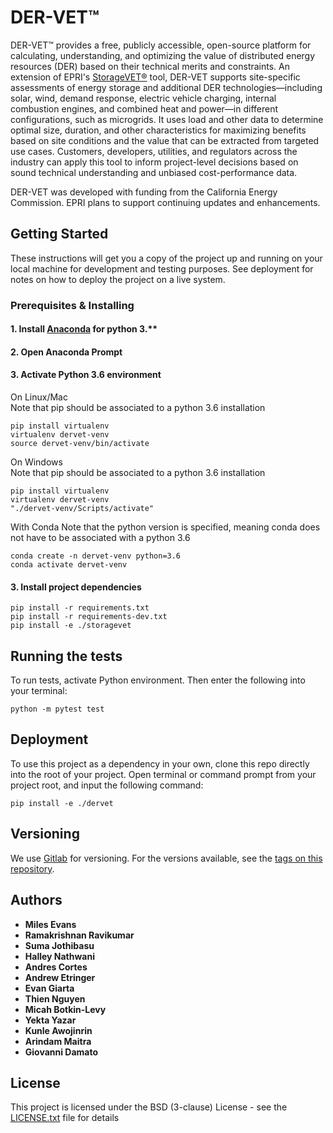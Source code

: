 # DER-VET™

DER-VET™ provides a free, publicly accessible, open-source platform for calculating, understanding, and optimizing the value of distributed 
energy resources (DER) based on their technical merits and constraints. An extension of EPRI's [StorageVET®](./storagevet) tool, DER-VET supports 
site-specific assessments of energy storage and additional DER technologies—including solar, wind, demand response, electric vehicle charging, 
internal combustion engines, and combined heat and power—in different configurations, such as microgrids. It uses load and other data to determine 
optimal size, duration, and other characteristics for maximizing benefits based on site conditions and the value that can be extracted from targeted 
use cases. Customers, developers, utilities, and regulators across the industry can apply this tool to inform project-level decisions based on sound 
technical understanding and unbiased cost-performance data.

DER-VET was developed with funding from the California Energy Commission. EPRI plans to support continuing updates and enhancements.

## Getting Started

These instructions will get you a copy of the project up and running on your local machine for development and testing purposes. See deployment for 
notes on how to deploy the project on a live system.

### Prerequisites & Installing

#### 1. Install [Anaconda](https://www.anaconda.com/download/) for python 3.**

#### 2. Open Anaconda Prompt

#### 3. Activate Python 3.6 environment

On Linux/Mac   
Note that pip should be associated to a python 3.6 installation  
```
pip install virtualenv
virtualenv dervet-venv
source dervet-venv/bin/activate
```
On Windows  
Note that pip should be associated to a python 3.6 installation    
```
pip install virtualenv
virtualenv dervet-venv
"./dervet-venv/Scripts/activate"
```
With Conda
Note that the python version is specified, meaning conda does not have to be associated with a python 3.6
```
conda create -n dervet-venv python=3.6
conda activate dervet-venv
```

#### 3. Install project dependencies
 
```
pip install -r requirements.txt
pip install -r requirements-dev.txt
pip install -e ./storagevet
```

## Running the tests

To run tests, activate Python environment. Then enter the following into your terminal:
```
python -m pytest test
```

## Deployment

To use this project as a dependency in your own, clone this repo directly into the root of your project.
Open terminal or command prompt from your project root, and input the following command:
```
pip install -e ./dervet
```

## Versioning

We use [Gitlab](https://gitlab.epri.com/storagevet/storagevet) for versioning. For the versions available, 
see the [tags on this repository](https://gitlab.epri.com/storagetvet/storagevet/tags). 

## Authors

* **Miles Evans**
* **Ramakrishnan Ravikumar**
* **Suma Jothibasu**
* **Halley Nathwani**
* **Andres Cortes**
* **Andrew Etringer**
* **Evan Giarta**
* **Thien Nguyen**
* **Micah Botkin-Levy**
* **Yekta Yazar**
* **Kunle Awojinrin**
* **Arindam Maitra**
* **Giovanni Damato**


## License

This project is licensed under the BSD (3-clause) License - see the [LICENSE.txt](./LICENSE.txt) file for details

